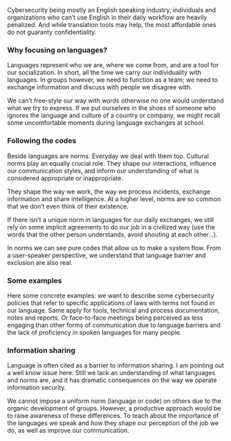 
Cybersecurity being mostly an English speaking industry, individuals and organizations who can’t use English in their daily workflow are heavily penalized. And while translation tools may help, the most affordable ones do not guaranty confidentiality.

### Why focusing on languages?

Languages represent who we are, where we come from, and are a tool for our socialization. In short, all the time we carry our individuality with languages. In groups however, we need to function as a team; we need to exchange information and discuss with people we disagree with.

We can’t free-style our way with words otherwise no one would understand what we try to express. If we put ourselves in the shoes of someone who ignores the language and culture of a country or company, we might recall some uncomfortable moments during language exchanges at school.

### Following the codes

Beside languages are norms. Everyday we deal with them too. Cultural norms play an equally crucial role. They shape our interactions, influence our communication styles, and inform our understanding of what is considered appropriate or inappropriate.

They shape the way we work, the way we process incidents, exchange information and share intelligence. At a higher level, norms are so common that we don’t even think of their existence.

If there isn’t a unique norm in languages for our daily exchanges, we still rely on some implicit agreements to do our job in a civilized way (use the words that the other person understands, avoid shouting at each other…).

In norms we can see pure codes that allow us to make a system flow. From a user-speaker perspective, we understand that language barrier and exclusion are also real.

### Some examples

Here some concrete examples: we want to describe some cybersecurity policies that refer to specific applications of laws with terms not found in our language. Same apply for tools, technical and process documentation, notes and reports. Or face-to-face meetings being perceived as less engaging than other forms of communication due to language barriers and the lack of proficiency in spoken languages for many people.

### Information sharing

Language is often cited as a barrier to information sharing. I am pointing out a well know issue here. Still we lack an understanding of what languages and norms are, and it has dramatic consequences on the way we operate information security.

We cannot impose a uniform norm (language or code) on others due to the organic development of groups. However, a productive approach would be to raise awareness of these differences. To teach about the importance of the languages we speak and how they shape our perception of the job we do, as well as improve our communication.

